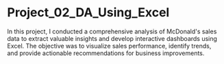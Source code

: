 # Project_02_DA_Using_Excel
In this project, I conducted a comprehensive analysis of McDonald's sales data to extract valuable insights and develop interactive dashboards using Excel. The objective was to visualize sales performance, identify trends, and provide actionable recommendations for business improvements.
